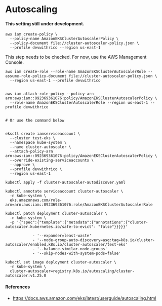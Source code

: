 # Autoscaling

#### This setting still under development.

```shell
aws iam create-policy \
  --policy-name AmazonEKSClusterAutoscalerPolicy \
  --policy-document file://cluster-autoscaler-policy.json \
  --profile devwithrico --region us-east-1
```

This step needs to be checked. For now, use the AWS Management Console.

```shell
aws iam create-role --role-name AmazonEKSClusterAutoscalerRole --assume-role-policy-document file://cluster-autoscaler-policy.json \
  --region us-east-1 --profile devwithrico


aws iam attach-role-policy --policy-arn arn:aws:iam::092369361076:policy/AmazonEKSClusterAutoscalerPolicy \
  --role-name AmazonEKSClusterAutoscalerRole --region us-east-1 --profile devwithrico


# Or use the command below


eksctl create iamserviceaccount \
  --cluster test-eks \
  --namespace kube-system \
  --name cluster-autoscaler \
  --attach-policy-arn arn:aws:iam::092369361076:policy/AmazonEKSClusterAutoscalerPolicy \
  --override-existing-serviceaccounts \
  --approve \
  --profile devwithrico \
  --region us-east-1
```

```shell
kubectl apply -f cluster-autoscaler-autodiscover.yaml
```

```shell
kubectl annotate serviceaccount cluster-autoscaler \
  -n kube-system \
  eks.amazonaws.com/role-arn=arn:aws:iam::092369361076:role/AmazonEKSClusterAutoscalerRole
```

```shell
kubectl patch deployment cluster-autoscaler \
  -n kube-system \
  -p '{"spec":{"template":{"metadata":{"annotations":{"cluster-autoscaler.kubernetes.io/safe-to-evict": "false"}}}}}'
```

```shell
            - '--expander=least-waste'
            - '--node-group-auto-discovery=asg:tag=k8s.io/cluster-autoscaler/enabled,k8s.io/cluster-autoscaler/test-eks'
            - '--balance-similar-node-groups'
            - '--skip-nodes-with-system-pods=false'
```

```shell
kubectl set image deployment cluster-autoscaler \
  -n kube-system \
  cluster-autoscaler=registry.k8s.io/autoscaling/cluster-autoscaler:v1.25.0
```

#### References

- https://docs.aws.amazon.com/eks/latest/userguide/autoscaling.html